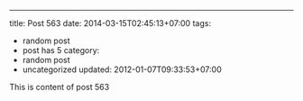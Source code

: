 ---
title: Post 563
date: 2014-03-15T02:45:13+07:00
tags:
  - random post
  - post has 5
category:
  - random post
  - uncategorized
updated: 2012-01-07T09:33:53+07:00

This is content of post 563